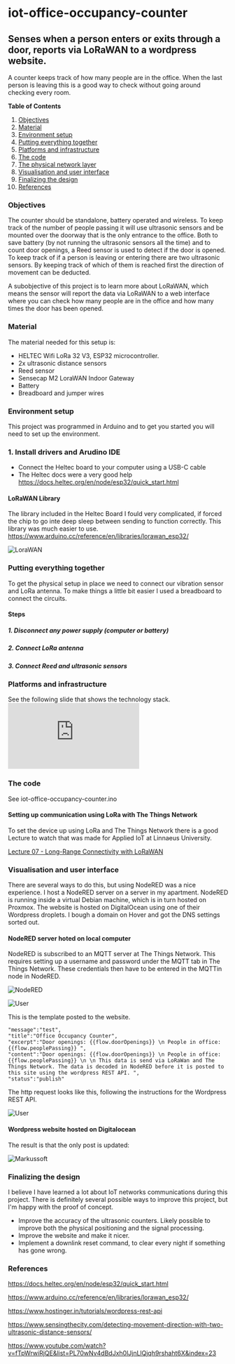 # iot-office-occupancy-counter
## Senses when a person enters or exits through a door, reports via LoRaWAN to a wordpress website.
A counter keeps track of how many people are in the office. When the last person is leaving this is a good way to check without going around checking every room.

**Table of Contents**

1. [Objectives](#Objectives)
2. [Material](#Material)
3. [Environment setup](#Environment-setup)
4. [Putting everything together](#Putting-everything-together)
5. [Platforms and infrastructure](#Platforms-and-infrastructure)
6. [The code](#The-code)
7. [The physical network layer](#The-physical-network-layer)
8. [Visualisation and user interface](#Visualisation-and-user-interface)
9. [Finalizing the design](#Finalizing-the-design)
9. [References](#References)


### Objectives
The counter should be standalone, battery operated and wireless. To keep track of the number of people passing it will use ultrasonic sensors and be mounted over the doorway that is the only entrance to the office. Both to save battery (by not running the ultrasonic sensors all the time) and to count door openings, a Reed sensor is used to detect if the door is opened. To keep track of if a person is leaving or entering there are two ultrasonic sensors. By keeping track of which of them is reached first the direction of movement can be deducted.

A subobjective of this project is to learn more about LoRaWAN, which means the sensor will report the data via LoRaWAN to a web interface where you can check how many people are in the office and how many times the door has been opened.

<!---
Give a short and brief overview of what your project is about.
What needs to be included:

- [ ] Title
- [ ] Your name and student credentials (xx666xxx)
- [ ] Short project overview
- [ ] How much time it might take to do (an approximation)
-->
### Material

The material needed for this setup is:

* HELTEC Wifi LoRa 32 V3, ESP32 microcontroller.
* 2x ultrasonic distance sensors
* Reed sensor
* Sensecap M2 LoraWAN Indoor Gateway
* Battery
* Breadboard and jumper wires

### Environment setup

This project was programmed in Arduino and to get you started you will need to set up the environment.

### 1. Install drivers and Arudino IDE

 + Connect the Heltec board to your computer using a USB-C cable
 + The Heltec docs were a very good help https://docs.heltec.org/en/node/esp32/quick_start.html

#### LoRaWAN Library
The library included in the Heltec Board I fould very complicated, if forced the chip to go inte deep sleep between sending to function correctly.
This library was much easier to use. https://www.arduino.cc/reference/en/libraries/lorawan_esp32/

![LoraWAN](https://github.com/Markussoft/iot-office-occupancy-counter/blob/main/Assets/Arduino_LoRaWAN_esp32.png)

### Putting everything together

To get the physical setup in place we need to connect our vibration sensor and LoRa antenna. To make things a little bit easier I used a breadboard to connect the circuits. 

#### Steps

##### 1. Disconnect any power supply (computer or battery)
##### 2. Connect LoRa antenna
##### 3. Connect Reed and ultrasonic sensors

### Platforms and infrastructure
See the following slide that shows the technology stack.
![Technology stack](https://github.com/Markussoft/iot-office-occupancy-counter/blob/main/Assets/Technology_stack.pdf)

### The code
See iot-office-occupancy-counter.ino

#### Setting up communication using LoRa with The Things Network

To set the device up using LoRa and The Things Network there is a good Lecture to watch that was made for Applied IoT at Linnaeus University.

[Lecture 07 - Long-Range Connectivity with LoRaWAN](https://www.youtube.com/watch?v=fTpWrwiRjQE&list=PL70wNv4dBdJxh0lJjnLlQjqh9rshaht6X&index=23)

### Visualisation and user interface
There are several ways to do this, but using NodeRED was a nice experience. I host a NodeRED server on a server in my apartment. NodeRED is running inside a virtual Debian machine, which is in turn hosted on Proxmox.
The website is hosted on DigitalOcean using one of their Wordpress droplets. I bough a domain on Hover and got the DNS settings sorted out.
#### NodeRED server hoted on local computer
NodeRED is subscribed to an MQTT server at The Things Network. This requires setting up a username and password under the MQTT tab in The Things Network.
These credentials then have to be entered in the MQTTin node in NodeRED.

![NodeRED](https://github.com/Markussoft/iot-office-occupancy-counter/blob/main/Assets/NodeRED_flow.png)

![User](https://github.com/Markussoft/iot-office-occupancy-counter/blob/main/Assets/NodeRED_MQTTuser.png)

This is the template posted to the website.
```javascript=
"message":"test",
"title":"Office Occupancy Counter",
"excerpt":"Door openings: {{flow.doorOpenings}} \n People in office: {{flow.peoplePassing}} ",
"content":"Door openings: {{flow.doorOpenings}} \n People in office: {{flow.peoplePassing}} \n \n This data is send via LoRaWan and The Things Network. The data is decoded in NodeRED before it is posted to this site using the wordpress REST API. ",
"status":"publish"
```
The http request looks like this, following the instructions for the Wordpress REST API.

![User](https://github.com/Markussoft/iot-office-occupancy-counter/blob/main/Assets/NodeRED_post.png)

#### Wordpress website hosted on Digitalocean

The result is that the only post is updated:

![Markussoft](https://github.com/Markussoft/iot-office-occupancy-counter/blob/main/Assets/Markusoft.png)

### Finalizing the design

I believe I have learned a lot about IoT networks communications during this project. There is definitely several possible ways to improve this project, but I'm happy with the proof of concept.

* Improve the accuracy of the ultrasonic counters. Likely possible to improve both the physical positioning and the signal processing.
* Improve the website and make it nicer.
* Implement a downlink reset command, to clear every night if something has gone wrong.

### References
https://docs.heltec.org/en/node/esp32/quick_start.html

https://www.arduino.cc/reference/en/libraries/lorawan_esp32/

https://www.hostinger.in/tutorials/wordpress-rest-api

https://www.sensingthecity.com/detecting-movement-direction-with-two-ultrasonic-distance-sensors/

https://www.youtube.com/watch?v=fTpWrwiRjQE&list=PL70wNv4dBdJxh0lJjnLlQjqh9rshaht6X&index=23
